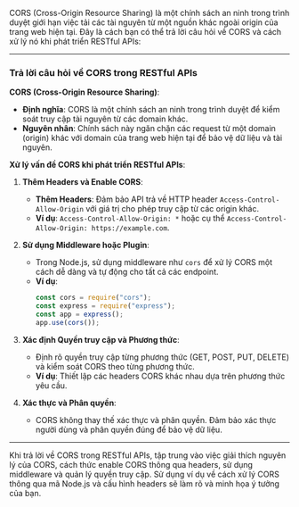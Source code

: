 CORS (Cross-Origin Resource Sharing) là một chính sách an ninh trong trình duyệt giới hạn việc tải các tài nguyên từ một nguồn khác ngoài origin của trang web hiện tại. Đây là cách bạn có thể trả lời câu hỏi về CORS và cách xử lý nó khi phát triển RESTful APIs:

---

### Trả lời câu hỏi về CORS trong RESTful APIs

**CORS (Cross-Origin Resource Sharing)**:

- **Định nghĩa**: CORS là một chính sách an ninh trong trình duyệt để kiểm soát truy cập tài nguyên từ các domain khác.
- **Nguyên nhân**: Chính sách này ngăn chặn các request từ một domain (origin) khác với domain của trang web hiện tại để bảo vệ dữ liệu và tài nguyên.

**Xử lý vấn đề CORS khi phát triển RESTful APIs**:

1. **Thêm Headers và Enable CORS**:

   - **Thêm Headers**: Đảm bảo API trả về HTTP header `Access-Control-Allow-Origin` với giá trị cho phép truy cập từ các origin khác.
   - **Ví dụ**: `Access-Control-Allow-Origin: *` hoặc cụ thể `Access-Control-Allow-Origin: https://example.com`.

2. **Sử dụng Middleware hoặc Plugin**:

   - Trong Node.js, sử dụng middleware như `cors` để xử lý CORS một cách dễ dàng và tự động cho tất cả các endpoint.
   - **Ví dụ**:
     ```javascript
     const cors = require("cors");
     const express = require("express");
     const app = express();
     app.use(cors());
     ```

3. **Xác định Quyền truy cập và Phương thức**:

   - Định rõ quyền truy cập từng phương thức (GET, POST, PUT, DELETE) và kiểm soát CORS theo từng phương thức.
   - **Ví dụ**: Thiết lập các headers CORS khác nhau dựa trên phương thức yêu cầu.

4. **Xác thực và Phân quyền**:
   - CORS không thay thế xác thực và phân quyền. Đảm bảo xác thực người dùng và phân quyền đúng để bảo vệ dữ liệu.

---

Khi trả lời về CORS trong RESTful APIs, tập trung vào việc giải thích nguyên lý của CORS, cách thức enable CORS thông qua headers, sử dụng middleware và quản lý quyền truy cập. Sử dụng ví dụ về cách xử lý CORS thông qua mã Node.js và cấu hình headers sẽ làm rõ và minh họa ý tưởng của bạn.
